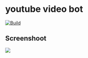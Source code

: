 # youtube video bot

[![Build](https://img.shields.io/badge/Supported_OS-Linux-orange.svg)]()

## Screenshoot

<img src="https://raw.githubusercontent.com/Ch33chOficial/youbot/main/img/20201210_130918.jpg">
</img>